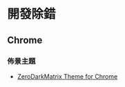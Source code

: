 # 開發除錯

## Chrome

### 佈景主題

* [ZeroDarkMatrix Theme for Chrome](https://github.com/mauricecruz/chrome-devtools-zerodarkmatrix-theme)


